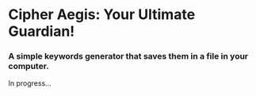 # Cipher Aegis: Your Ultimate Guardian!
### A simple keywords generator that saves them in a file in your computer.
In progress...

